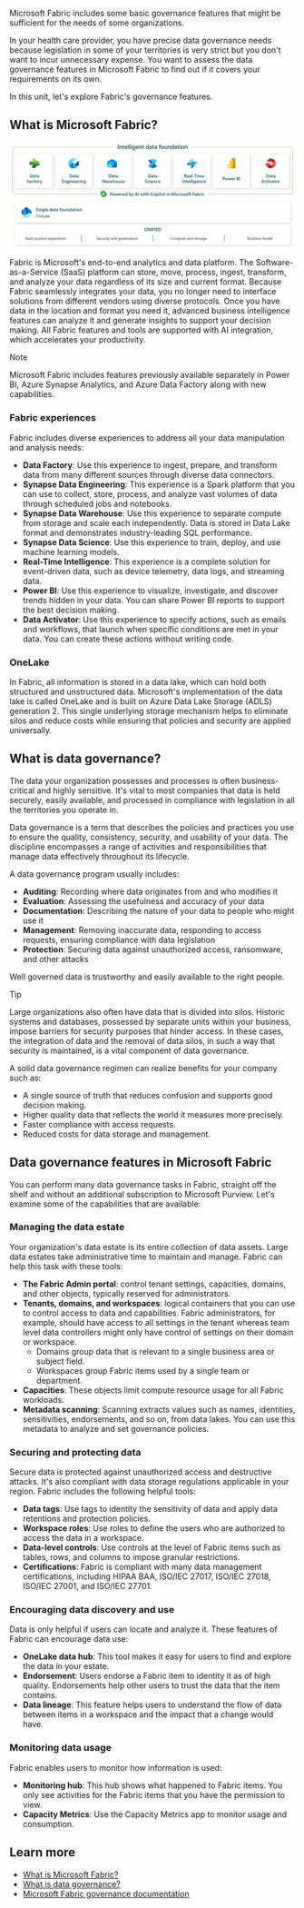 Microsoft Fabric includes some basic governance features that might be sufficient for the needs of some organizations. 

In your health care provider, you have precise data governance needs because legislation in some of your territories is very strict but you don't want to incur unnecessary expense. You want to assess the data governance features in Microsoft Fabric to find out if it covers your requirements on its own.

In this unit, let's explore Fabric's governance features.

## What is Microsoft Fabric?

[![A diagram showing the architecture of Microsoft Fabric in a simplified form.](../media/fabric-architecture-1.png)](../media/fabric-architecture-1.png)

Fabric is Microsoft's end-to-end analytics and data platform. The Software-as-a-Service (SaaS) platform can store, move, process, ingest, transform, and analyze your data regardless of its size and current format. Because Fabric seamlessly integrates your data, you no longer need to interface solutions from different vendors using diverse protocols. Once you have data in the location and format you need it, advanced business intelligence features can analyze it and generate insights to support your decision making. All Fabric features and tools are supported with AI integration, which accelerates your productivity.

> [!NOTE]
> Microsoft Fabric includes features previously available separately in Power BI, Azure Synapse Analytics, and Azure Data Factory along with new capabilities.

### Fabric experiences

Fabric includes diverse experiences to address all your data manipulation and analysis needs:

- **Data Factory**: Use this experience to ingest, prepare, and transform data from many different sources through diverse data connectors.
- **Synapse Data Engineering**: This experience is a Spark platform that you can use to collect, store, process, and analyze vast volumes of data through scheduled jobs and notebooks.
- **Synapse Data Warehouse**: Use this experience to separate compute from storage and scale each independently. Data is stored in Data Lake format and demonstrates industry-leading SQL performance.
- **Synapse Data Science**: Use this experience to train, deploy, and use machine learning models.
- **Real-Time Intelligence**: This experience is a complete solution for event-driven data, such as device telemetry, data logs, and streaming data.
- **Power BI**: Use this experience to visualize, investigate, and discover trends hidden in your data. You can share Power BI reports to support the best decision making.
- **Data Activator**: Use this experience to specify actions, such as emails and workflows, that launch when specific conditions are met in your data. You can create these actions without writing code.

### OneLake

In Fabric, all information is stored in a data lake, which can hold both structured and unstructured data. Microsoft's implementation of the data lake is called OneLake and is built on Azure Data Lake Storage (ADLS) generation 2. This single underlying storage mechanism helps to eliminate silos and reduce costs while ensuring that policies and security are applied universally.

## What is data governance?

The data your organization possesses and processes is often business-critical and highly sensitive. It's vital to most companies that data is held securely, easily available, and processed in compliance with legislation in all the territories you operate in.

Data governance is a term that describes the policies and practices you use to ensure the quality, consistency, security, and usability of your data. The discipline encompasses a range of activities and responsibilities that manage data effectively throughout its lifecycle.

A data governance program usually includes:

- **Auditing**: Recording where data originates from and who modifies it
- **Evaluation**: Assessing the usefulness and accuracy of your data
- **Documentation**: Describing the nature of your data to people who might use it
- **Management**: Removing inaccurate data, responding to access requests, ensuring compliance with data legislation
- **Protection**: Securing data against unauthorized access, ransomware, and other attacks

Well governed data is trustworthy and easily available to the right people.

> [!TIP]
> Large organizations also often have data that is divided into silos. Historic systems and databases, possessed by separate units within your business, impose barriers for security purposes that hinder access. In these cases, the integration of data and the removal of data silos, in such a way that security is maintained, is a vital component of data governance.

A solid data governance regimen can realize benefits for your company such as:

- A single source of truth that reduces confusion and supports good decision making.
- Higher quality data that reflects the world it measures more precisely.
- Faster compliance with access requests.
- Reduced costs for data storage and management.

## Data governance features in Microsoft Fabric

You can perform many data governance tasks in Fabric, straight off the shelf and without an additional subscription to Microsoft Purview. Let's examine some of the capabilities that are available:

### Managing the data estate

Your organization's data estate is its entire collection of data assets. Large data estates take administrative time to maintain and manage. Fabric can help this task with these tools:

- **The Fabric Admin portal**: control tenant settings, capacities, domains, and other objects, typically reserved for administrators.
- **Tenants, domains, and workspaces**: logical containers that you can use to control access to data and capabilities. Fabric administrators, for example, should have access to all settings in the tenant whereas team level data controllers might only have control of settings on their domain or workspace.
  - Domains group data that is relevant to a single business area or subject field.
  - Workspaces group Fabric items used by a single team or department.
- **Capacities**: These objects limit compute resource usage for all Fabric workloads.
- **Metadata scanning**: Scanning extracts values such as names, identities, sensitivities, endorsements, and so on, from data lakes. You can use this metadata to analyze and set governance policies.

### Securing and protecting data

Secure data is protected against unauthorized access and destructive attacks. It's also compliant with data storage regulations applicable in your region. Fabric includes the following helpful tools:

- **Data tags**: Use tags to identity the sensitivity of data and apply data retentions and protection policies.
- **Workspace roles**: Use roles to define the users who are authorized to access the data in a workspace.
- **Data-level controls**: Use controls at the level of Fabric items such as tables, rows, and columns to impose granular restrictions.
- **Certifications**: Fabric is compliant with many data management certifications, including HIPAA BAA, ISO/IEC 27017, ISO/IEC 27018, ISO/IEC 27001, and ISO/IEC 27701.

### Encouraging data discovery and use

Data is only helpful if users can locate and analyze it. These features of Fabric can encourage data use:

- **OneLake data hub**: This tool makes it easy for users to find and explore the data in your estate.
- **Endorsement**: Users endorse a Fabric item to identity it as of high quality. Endorsements help other users to trust the data that the item contains.
- **Data lineage**: This feature helps users to understand the flow of data between items in a workspace and the impact that a change would have.

### Monitoring data usage

Fabric enables users to monitor how information is used:

- **Monitoring hub**: This hub shows what happened to Fabric items. You only see activities for the Fabric items that you have the permission to view.
- **Capacity Metrics**: Use the Capacity Metrics app to monitor usage and consumption.

## Learn more

- [What is Microsoft Fabric?](/fabric/get-started/microsoft-fabric-overview)
- [What is data governance?](https://azure.microsoft.com/resources/cloud-computing-dictionary/what-is-a-data-governance/)
- [Microsoft Fabric governance documentation](/fabric/governance/)
